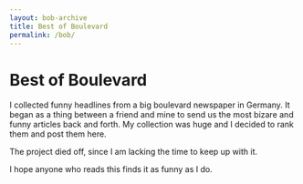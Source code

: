 ```yaml
---
layout: bob-archive
title: Best of Boulevard
permalink: /bob/
---
```


# Best of Boulevard

I collected funny headlines from a big boulevard newspaper in Germany.
It began as a thing between a friend and mine to send us the most bizare and funny articles back and forth.
My collection was huge and I decided to rank them and post them here.

The project died off, since I am lacking the time to keep up with it.

I hope anyone who reads this finds it as funny as I do.
